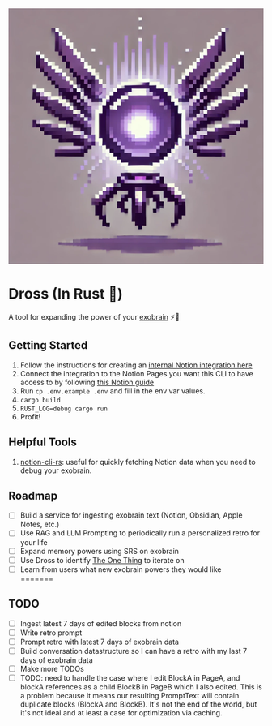 
<div align="center">
  <img src="img/navi.webp">
</div>

# Dross (In Rust 🦀)

A tool for expanding the power of your [exobrain](https://beepb00p.xyz/exobrain/) ⚡🧠

## Getting Started

1. Follow the instructions for creating an [internal Notion integration here](https://www.notion.so/help/create-integrations-with-the-notion-api#create-an-internal-integration)
2. Connect the integration to the Notion Pages you want this CLI to have access to by following [this Notion guide](https://www.notion.so/help/add-and-manage-connections-with-the-api#add-connections-to-pages)
3. Run `cp .env.example .env` and fill in the env var values.
4. `cargo build`
5. `RUST_LOG=debug cargo run`
6. Profit!

## Helpful Tools

1. [notion-cli-rs](https://github.com/Melvillian/notion-cli-rs): useful for quickly fetching Notion data when you need to debug your exobrain.

## Roadmap

- [ ] Build a service for ingesting exobrain text (Notion, Obsidian, Apple Notes, etc.)
- [ ] Use RAG and LLM Prompting to periodically run a personalized retro for your life
- [ ] Expand memory powers using SRS on exobrain
- [ ] Use Dross to identify [The One Thing](https://en.wikipedia.org/wiki/The_One_Thing_(book)) to iterate on
- [ ] Learn from users what new exobrain powers they would like  
=======

## TODO

- [ ] Ingest latest 7 days of edited blocks from notion
- [ ] Write retro prompt
- [ ] Prompt retro with latest 7 days of exobrain data
- [ ] Build conversation datastructure so I can have a retro with my last 7 days of exobrain data
- [ ] Make more TODOs
- [ ] TODO: need to handle the case where I edit BlockA in PageA, and blockA references as a child BlockB in PageB which I also edited. This is a problem because it means our resulting PromptText will contain duplicate blocks (BlockA and BlockB). It's not the end of the world, but it's not ideal and at least a case for optimization via caching.